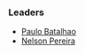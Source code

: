 ### Leaders
* [Paulo Batalhao](mailto:paulo.batalhao@owasp.org)
* [Nelson Pereira](mailto:nelson.pereira@owasp.org)
